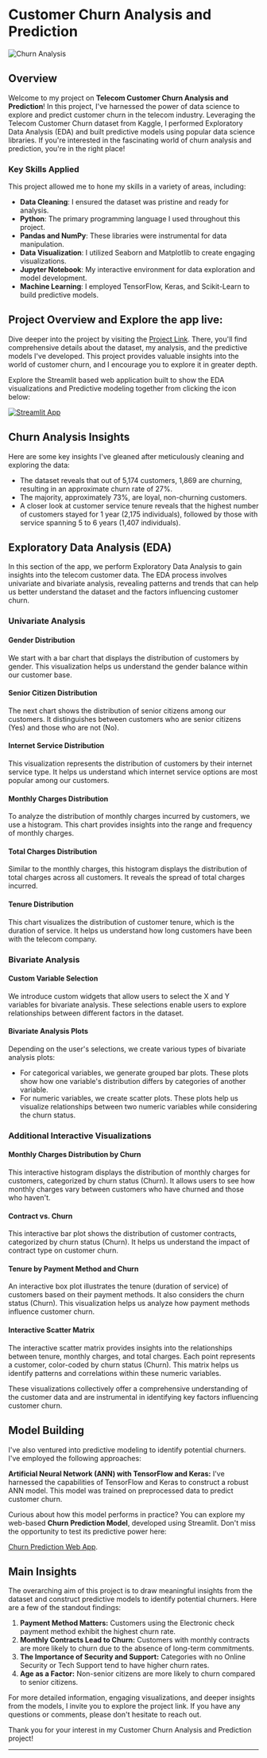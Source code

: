 # Customer Churn Analysis and Prediction

![Churn Analysis](https://user-images.githubusercontent.com/111905512/216779696-2b8101d8-77e6-45f1-9543-153fd00303e3.png)

## Overview

Welcome to my project on **Telecom Customer Churn Analysis and Prediction**! In this project, I've harnessed the power of data science to explore and predict customer churn in the telecom industry. Leveraging the Telecom Customer Churn dataset from Kaggle, I performed Exploratory Data Analysis (EDA) and built predictive models using popular data science libraries. If you're interested in the fascinating world of churn analysis and prediction, you're in the right place!

### Key Skills Applied

This project allowed me to hone my skills in a variety of areas, including:

- **Data Cleaning**: I ensured the dataset was pristine and ready for analysis.
- **Python**: The primary programming language I used throughout this project.
- **Pandas and NumPy**: These libraries were instrumental for data manipulation.
- **Data Visualization**: I utilized Seaborn and Matplotlib to create engaging visualizations.
- **Jupyter Notebook**: My interactive environment for data exploration and model development.
- **Machine Learning**: I employed TensorFlow, Keras, and Scikit-Learn to build predictive models.

## **Project Overview and  Explore the app live**:


Dive deeper into the project by visiting the [Project Link](https://bit.ly/3DU5NRz). There, you'll find comprehensive details about the dataset, my analysis, and the predictive models I've developed. This project provides valuable insights into the world of customer churn, and I encourage you to explore it in greater depth.

Explore the Streamlit based web application built to show the EDA visualizations and Predictive modeling together from clicking the icon below:

[![Streamlit App](https://static.streamlit.io/badges/streamlit_badge_black_white.svg)](https://telecom-customer-analysis-by-abir.streamlit.app/)

## Churn Analysis Insights

Here are some key insights I've gleaned after meticulously cleaning and exploring the data:

- The dataset reveals that out of 5,174 customers, 1,869 are churning, resulting in an approximate churn rate of 27%.
- The majority, approximately 73%, are loyal, non-churning customers.
- A closer look at customer service tenure reveals that the highest number of customers stayed for 1 year (2,175 individuals), followed by those with service spanning 5 to 6 years (1,407 individuals).

## Exploratory Data Analysis (EDA)

In this section of the app, we perform Exploratory Data Analysis to gain insights into the telecom customer data. The EDA process involves univariate and bivariate analysis, revealing patterns and trends that can help us better understand the dataset and the factors influencing customer churn.

### Univariate Analysis

#### Gender Distribution

We start with a bar chart that displays the distribution of customers by gender. This visualization helps us understand the gender balance within our customer base.

#### Senior Citizen Distribution

The next chart shows the distribution of senior citizens among our customers. It distinguishes between customers who are senior citizens (Yes) and those who are not (No).

#### Internet Service Distribution

This visualization represents the distribution of customers by their internet service type. It helps us understand which internet service options are most popular among our customers.

#### Monthly Charges Distribution

To analyze the distribution of monthly charges incurred by customers, we use a histogram. This chart provides insights into the range and frequency of monthly charges.

#### Total Charges Distribution

Similar to the monthly charges, this histogram displays the distribution of total charges across all customers. It reveals the spread of total charges incurred.

#### Tenure Distribution

This chart visualizes the distribution of customer tenure, which is the duration of service. It helps us understand how long customers have been with the telecom company.

### Bivariate Analysis

#### Custom Variable Selection

We introduce custom widgets that allow users to select the X and Y variables for bivariate analysis. These selections enable users to explore relationships between different factors in the dataset.

#### Bivariate Analysis Plots

Depending on the user's selections, we create various types of bivariate analysis plots:
- For categorical variables, we generate grouped bar plots. These plots show how one variable's distribution differs by categories of another variable.
- For numeric variables, we create scatter plots. These plots help us visualize relationships between two numeric variables while considering the churn status.

### Additional Interactive Visualizations

#### Monthly Charges Distribution by Churn

This interactive histogram displays the distribution of monthly charges for customers, categorized by churn status (Churn). It allows users to see how monthly charges vary between customers who have churned and those who haven't.

#### Contract vs. Churn

This interactive bar plot shows the distribution of customer contracts, categorized by churn status (Churn). It helps us understand the impact of contract type on customer churn.

#### Tenure by Payment Method and Churn

An interactive box plot illustrates the tenure (duration of service) of customers based on their payment methods. It also considers the churn status (Churn). This visualization helps us analyze how payment methods influence customer churn.

#### Interactive Scatter Matrix

The interactive scatter matrix provides insights into the relationships between tenure, monthly charges, and total charges. Each point represents a customer, color-coded by churn status (Churn). This matrix helps us identify patterns and correlations within these numeric variables.

These visualizations collectively offer a comprehensive understanding of the customer data and are instrumental in identifying key factors influencing customer churn.


## Model Building

I've also ventured into predictive modeling to identify potential churners. I've employed the following approaches:

**Artificial Neural Network (ANN) with TensorFlow and Keras:** I've harnessed the capabilities of TensorFlow and Keras to construct a robust ANN model. This model was trained on preprocessed data to predict customer churn.

Curious about how this model performs in practice? You can explore my web-based **Churn Prediction Model**, developed using Streamlit. Don't miss the opportunity to test its predictive power here:

[Churn Prediction Web App](https://churnpredictionbyabir.streamlit.app/).

## Main Insights

The overarching aim of this project is to draw meaningful insights from the dataset and construct predictive models to identify potential churners. Here are a few of the standout findings:

1. **Payment Method Matters:** Customers using the Electronic check payment method exhibit the highest churn rate.
2. **Monthly Contracts Lead to Churn:** Customers with monthly contracts are more likely to churn due to the absence of long-term commitments.
3. **The Importance of Security and Support:** Categories with no Online Security or Tech Support tend to have higher churn rates.
4. **Age as a Factor:** Non-senior citizens are more likely to churn compared to senior citizens.

For more detailed information, engaging visualizations, and deeper insights from the models, I invite you to explore the project link. If you have any questions or comments, please don't hesitate to reach out.

Thank you for your interest in my Customer Churn Analysis and Prediction project!

---
